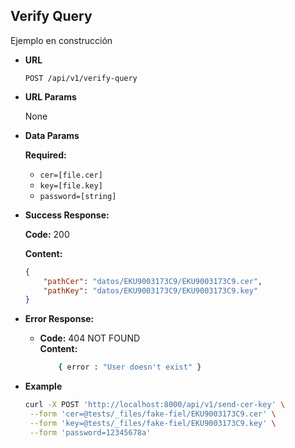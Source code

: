 ## Verify Query

Ejemplo en construcción 

-   **URL**

    `POST /api/v1/verify-query`

-   **URL Params**

    None

-   **Data Params**

    **Required:**

    -   `cer=[file.cer]`
    -   `key=[file.key]`
    -   `password=[string]`

-   **Success Response:**

    **Code:** 200

    **Content:**

    ```json
    {
        "pathCer": "datos/EKU9003173C9/EKU9003173C9.cer",
        "pathKey": "datos/EKU9003173C9/EKU9003173C9.key"
    }
    ```


* **Error Response:**

  * **Code:** 404 NOT FOUND <br />
    **Content:** 
    ```bash
        { error : "User doesn't exist" }
     ```

-   **Example**

    ```bash
    curl -X POST 'http://localhost:8000/api/v1/send-cer-key' \
     --form 'cer=@tests/_files/fake-fiel/EKU9003173C9.cer' \
     --form 'key=@tests/_files/fake-fiel/EKU9003173C9.key' \
     --form 'password=12345678a'
    ```
